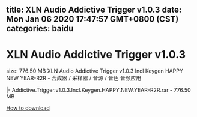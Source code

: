 
title: XLN Audio Addictive Trigger v1.0.3
date: Mon Jan 06 2020 17:47:57 GMT+0800 (CST)    
categories: baidu
---

# XLN Audio Addictive Trigger v1.0.3
size: 776.50 MB
 XLN Audio Addictive Trigger v1.0.3 Incl Keygen HAPPY NEW YEAR-R2R - 合成器 / 采样器 / 音源 / 音色 音频应用
 
|- Addictive.Trigger.v1.0.3.Incl.Keygen.HAPPY.NEW.YEAR-R2R.rar - 776.50 MB

[How to download](https://bpcam.bemobtrk.com/go/2ceec3aa-1ca2-46d6-b9ff-aaa5c184517c?jno=4387)